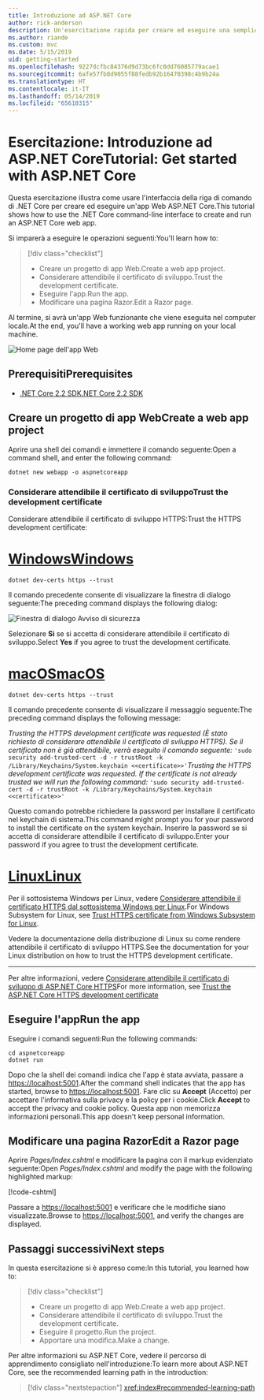 ```yaml
---
title: Introduzione ad ASP.NET Core
author: rick-anderson
description: Un'esercitazione rapida per creare ed eseguire una semplice app Hello World usando ASP.NET Core.
ms.author: riande
ms.custom: mvc
ms.date: 5/15/2019
uid: getting-started
ms.openlocfilehash: 9227dcfbc84376d9d73bc6fc0dd76085779acae1
ms.sourcegitcommit: 6afe57fb8d9055f88fedb92b16470398c4b9b24a
ms.translationtype: HT
ms.contentlocale: it-IT
ms.lasthandoff: 05/14/2019
ms.locfileid: "65610315"
---
```

# <a name="tutorial-get-started-with-aspnet-core"></a><span data-ttu-id="08689-103">Esercitazione: Introduzione ad ASP.NET Core</span><span class="sxs-lookup"><span data-stu-id="08689-103">Tutorial: Get started with ASP.NET Core</span></span>

<span data-ttu-id="08689-104">Questa esercitazione illustra come usare l'interfaccia della riga di comando di .NET Core per creare ed eseguire un'app Web ASP.NET Core.</span><span class="sxs-lookup"><span data-stu-id="08689-104">This tutorial shows how to use the .NET Core command-line interface to create and run an ASP.NET Core web app.</span></span>

<span data-ttu-id="08689-105">Si imparerà a eseguire le operazioni seguenti:</span><span class="sxs-lookup"><span data-stu-id="08689-105">You'll learn how to:</span></span>

> [!div class="checklist"]
> * <span data-ttu-id="08689-106">Creare un progetto di app Web.</span><span class="sxs-lookup"><span data-stu-id="08689-106">Create a web app project.</span></span>
> * <span data-ttu-id="08689-107">Considerare attendibile il certificato di sviluppo.</span><span class="sxs-lookup"><span data-stu-id="08689-107">Trust the development certificate.</span></span>
> * <span data-ttu-id="08689-108">Eseguire l'app.</span><span class="sxs-lookup"><span data-stu-id="08689-108">Run the app.</span></span>
> * <span data-ttu-id="08689-109">Modificare una pagina Razor.</span><span class="sxs-lookup"><span data-stu-id="08689-109">Edit a Razor page.</span></span>

<span data-ttu-id="08689-110">Al termine, si avrà un'app Web funzionante che viene eseguita nel computer locale.</span><span class="sxs-lookup"><span data-stu-id="08689-110">At the end, you'll have a working web app running on your local machine.</span></span>

![Home page dell'app Web](_static/home-page.png)

## <a name="prerequisites"></a><span data-ttu-id="08689-112">Prerequisiti</span><span class="sxs-lookup"><span data-stu-id="08689-112">Prerequisites</span></span>

* [<span data-ttu-id="08689-113">.NET Core 2.2 SDK</span><span class="sxs-lookup"><span data-stu-id="08689-113">.NET Core 2.2 SDK</span></span>](https://www.microsoft.com/net/download/all)

## <a name="create-a-web-app-project"></a><span data-ttu-id="08689-114">Creare un progetto di app Web</span><span class="sxs-lookup"><span data-stu-id="08689-114">Create a web app project</span></span>

<span data-ttu-id="08689-115">Aprire una shell dei comandi e immettere il comando seguente:</span><span class="sxs-lookup"><span data-stu-id="08689-115">Open a command shell, and enter the following command:</span></span>

```console
dotnet new webapp -o aspnetcoreapp
```

### <a name="trust-the-development-certificate"></a><span data-ttu-id="08689-116">Considerare attendibile il certificato di sviluppo</span><span class="sxs-lookup"><span data-stu-id="08689-116">Trust the development certificate</span></span>

<span data-ttu-id="08689-117">Considerare attendibile il certificato di sviluppo HTTPS:</span><span class="sxs-lookup"><span data-stu-id="08689-117">Trust the HTTPS development certificate:</span></span>

# <a name="windowstabwindows"></a>[<span data-ttu-id="08689-118">Windows</span><span class="sxs-lookup"><span data-stu-id="08689-118">Windows</span></span>](#tab/windows)

```console
dotnet dev-certs https --trust
```

<span data-ttu-id="08689-119">Il comando precedente consente di visualizzare la finestra di dialogo seguente:</span><span class="sxs-lookup"><span data-stu-id="08689-119">The preceding command displays the following dialog:</span></span>

![Finestra di dialogo Avviso di sicurezza](~/getting-started/_static/cert.png)

<span data-ttu-id="08689-121">Selezionare **Sì** se si accetta di considerare attendibile il certificato di sviluppo.</span><span class="sxs-lookup"><span data-stu-id="08689-121">Select **Yes** if you agree to trust the development certificate.</span></span>

# <a name="macostabmacos"></a>[<span data-ttu-id="08689-122">macOS</span><span class="sxs-lookup"><span data-stu-id="08689-122">macOS</span></span>](#tab/macos)

```console
dotnet dev-certs https --trust
```

<span data-ttu-id="08689-123">Il comando precedente consente di visualizzare il messaggio seguente:</span><span class="sxs-lookup"><span data-stu-id="08689-123">The preceding command displays the following message:</span></span>

<span data-ttu-id="08689-124">*Trusting the HTTPS development certificate was requested (È stato richiesto di considerare attendibile il certificato di sviluppo HTTPS). Se il certificato non è già attendibile, verrà eseguito il comando seguente:* `'sudo security add-trusted-cert -d -r trustRoot -k /Library/Keychains/System.keychain <<certificate>>'`</span><span class="sxs-lookup"><span data-stu-id="08689-124">*Trusting the HTTPS development certificate was requested. If the certificate is not already trusted we will run the following command:* `'sudo security add-trusted-cert -d -r trustRoot -k /Library/Keychains/System.keychain <<certificate>>'`</span></span>

<span data-ttu-id="08689-125">Questo comando potrebbe richiedere la password per installare il certificato nel keychain di sistema.</span><span class="sxs-lookup"><span data-stu-id="08689-125">This command might prompt you for your password to install the certificate on the system keychain.</span></span> <span data-ttu-id="08689-126">Inserire la password se si accetta di considerare attendibile il certificato di sviluppo.</span><span class="sxs-lookup"><span data-stu-id="08689-126">Enter your password if you agree to trust the development certificate.</span></span>

# <a name="linuxtablinux"></a>[<span data-ttu-id="08689-127">Linux</span><span class="sxs-lookup"><span data-stu-id="08689-127">Linux</span></span>](#tab/linux)

<span data-ttu-id="08689-128">Per il sottosistema Windows per Linux, vedere [Considerare attendibile il certificato HTTPS dal sottosistema Windows per Linux](xref:security/enforcing-ssl#wsl).</span><span class="sxs-lookup"><span data-stu-id="08689-128">For Windows Subsystem for Linux, see [Trust HTTPS certificate from Windows Subsystem for Linux](xref:security/enforcing-ssl#wsl).</span></span>

<span data-ttu-id="08689-129">Vedere la documentazione della distribuzione di Linux su come rendere attendibile il certificato di sviluppo HTTPS.</span><span class="sxs-lookup"><span data-stu-id="08689-129">See the documentation for your Linux distribution on how to trust the HTTPS development certificate.</span></span>

---

<span data-ttu-id="08689-130">Per altre informazioni, vedere [Considerare attendibile il certificato di sviluppo di ASP.NET Core HTTPS](xref:security/enforcing-ssl#trust-the-aspnet-core-https-development-certificate-on-windows-and-macos)</span><span class="sxs-lookup"><span data-stu-id="08689-130">For more information, see [Trust the ASP.NET Core HTTPS development certificate](xref:security/enforcing-ssl#trust-the-aspnet-core-https-development-certificate-on-windows-and-macos)</span></span>

## <a name="run-the-app"></a><span data-ttu-id="08689-131">Eseguire l'app</span><span class="sxs-lookup"><span data-stu-id="08689-131">Run the app</span></span>

<span data-ttu-id="08689-132">Eseguire i comandi seguenti:</span><span class="sxs-lookup"><span data-stu-id="08689-132">Run the following commands:</span></span>

```console
cd aspnetcoreapp
dotnet run
```

<span data-ttu-id="08689-133">Dopo che la shell dei comandi indica che l'app è stata avviata, passare a [https://localhost:5001](https://localhost:5001).</span><span class="sxs-lookup"><span data-stu-id="08689-133">After the command shell indicates that the app has started, browse to [https://localhost:5001](https://localhost:5001).</span></span> <span data-ttu-id="08689-134">Fare clic su **Accept** (Accetto) per accettare l'informativa sulla privacy e la policy per i cookie.</span><span class="sxs-lookup"><span data-stu-id="08689-134">Click **Accept** to accept the privacy and cookie policy.</span></span> <span data-ttu-id="08689-135">Questa app non memorizza informazioni personali.</span><span class="sxs-lookup"><span data-stu-id="08689-135">This app doesn't keep personal information.</span></span>

## <a name="edit-a-razor-page"></a><span data-ttu-id="08689-136">Modificare una pagina Razor</span><span class="sxs-lookup"><span data-stu-id="08689-136">Edit a Razor page</span></span>

<span data-ttu-id="08689-137">Aprire *Pages/Index.cshtml* e modificare la pagina con il markup evidenziato seguente:</span><span class="sxs-lookup"><span data-stu-id="08689-137">Open *Pages/Index.cshtml* and modify the page with the following highlighted markup:</span></span>

[!code-cshtml[](sample/index.cshtml?highlight=9)]

<span data-ttu-id="08689-138">Passare a [https://localhost:5001](https://localhost:5001) e verificare che le modifiche siano visualizzate.</span><span class="sxs-lookup"><span data-stu-id="08689-138">Browse to [https://localhost:5001](https://localhost:5001), and verify the changes are displayed.</span></span>

## <a name="next-steps"></a><span data-ttu-id="08689-139">Passaggi successivi</span><span class="sxs-lookup"><span data-stu-id="08689-139">Next steps</span></span>

<span data-ttu-id="08689-140">In questa esercitazione si è appreso come:</span><span class="sxs-lookup"><span data-stu-id="08689-140">In this tutorial, you learned how to:</span></span>

> [!div class="checklist"]
> * <span data-ttu-id="08689-141">Creare un progetto di app Web.</span><span class="sxs-lookup"><span data-stu-id="08689-141">Create a web app project.</span></span>
> * <span data-ttu-id="08689-142">Considerare attendibile il certificato di sviluppo.</span><span class="sxs-lookup"><span data-stu-id="08689-142">Trust the development certificate.</span></span>
> * <span data-ttu-id="08689-143">Eseguire il progetto.</span><span class="sxs-lookup"><span data-stu-id="08689-143">Run the project.</span></span>
> * <span data-ttu-id="08689-144">Apportare una modifica.</span><span class="sxs-lookup"><span data-stu-id="08689-144">Make a change.</span></span>

<span data-ttu-id="08689-145">Per altre informazioni su ASP.NET Core, vedere il percorso di apprendimento consigliato nell'introduzione:</span><span class="sxs-lookup"><span data-stu-id="08689-145">To learn more about ASP.NET Core, see the recommended learning path in the introduction:</span></span>

> [!div class="nextstepaction"]
> <xref:index#recommended-learning-path>
